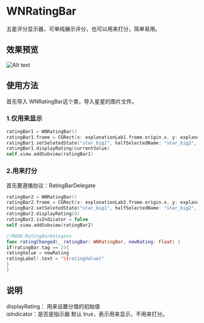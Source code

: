 # WNRatingBar
五星评分显示器，可单纯展示评分，也可以用来打分，简单易用。

## 效果预览
![Alt text](https://github.com/NinoWang/WNRatingBar/raw/master/Screenshots/2.gif)

## 使用方法
首先导入 WNRatingBar这个类，导入星星的图片文件。
### 1.仅用来显示
```swift
ratingBar1 = WNRatingBar()
ratingBar1.frame = CGRect(x: explanationLab1.frame.origin.x, y: explanationLab1.frame.maxY + 10, width: 100, height: 40)
ratingBar1.setSeletedState("star_big1", halfSelectedName: "star_big2", fullSelectedName: "star_big3", starSideLength: 24, delegate: self)
ratingBar1.displayRating(currentValue)
self.view.addSubview(ratingBar1)
```

### 2.用来打分
首先要遵循协议：RatingBarDelegate
```swift
ratingBar2 = WNRatingBar()
ratingBar2.frame = CGRect(x: explanationLab2.frame.origin.x, y: explanationLab2.frame.maxY + 10, width: 100, height: 40)
ratingBar2.setSeletedState("star_big1", halfSelectedName: "star_big2", fullSelectedName: "star_big3", starSideLength: 24, delegate: self)
ratingBar2.displayRating(0)
ratingBar2.isIndicator = false
self.view.addSubview(ratingBar2)
```

```swift
//MARK:RatingBarDelegate
func ratingChanged(_ ratingBar: WNRatingBar, newRating: Float) {
if(ratingBar.tag == 2){
ratingValue = newRating
ratingLabel!.text = "\(ratingValue)"
}
}
```

## 说明
displayRating： 用来设置分值的初始值<br> 
isIndicator：是否是指示器 默认 true，表示用来显示，不用来打分。
